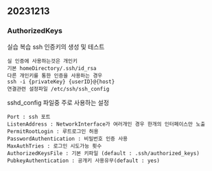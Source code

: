 20231213
----
### AuthorizedKeys

실습 복습 ssh 인증키의 생성 및 테스트


    실 인증에 사용하는것은 개인키
    기본 homeDirectory/.ssh/id_rsa
    다른 개인키를 통한 인증을 사용하는 경우
    ssh -i {privateKey} {userID}@{host}
    연결관련 설정파일 /etc/ssh/ssh_config

sshd_config 파일중 주로 사용하는 설정

    Port : ssh 포트
    ListenAddress : NetworkInterface가 여러개인 경우 한개의 인터페이스만 노출
    PermitRootLogin : 루트로그인 허용
    PasswordAuthentication : 비밀번호 인증 사용
    MaxAuthTries : 로그인 시도가능 횟수 
    AuthorizedKeysFile : 기본 키파일 (default : .ssh/authorized_keys)
    PubkeyAuthentication : 공개키 사용유무(default : yes)


<!--stackedit_data:
eyJoaXN0b3J5IjpbMjQzMDcyOTMxLDE2NzU4MjYzMTAsLTE0Mj
I5NTgzODksLTE4MjMyNDI5NTMsMTEzMDI3MDUyMywxNjM1NzA1
MDA1LDM2NDQyMzY3OV19
-->